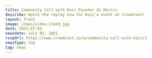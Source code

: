 ```yaml
---
title: Community Call with Koii Founder Al Morris
describe: Watch the replay now for Koii's event on Crowdcast!
layout: front
image: /news/video-item3.jpg
date: 2021-07-03
newsdate: July 03, 2021
rsvpUrl: https://www.crowdcast.io/e/community-call-with-koii/1
newsType: top
tag: news
---
```

